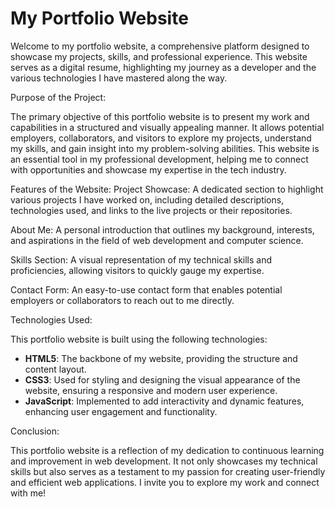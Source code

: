 <h1>My Portfolio Website</h1> <p>Welcome to my portfolio website, a comprehensive platform designed to showcase my projects, skills, and professional experience. This website serves as a digital resume, highlighting my journey as a developer and the various technologies I have mastered along the way.</p>
Purpose of the Project:
<p>The primary objective of this portfolio website is to present my work and capabilities in a structured and visually appealing manner. It allows potential employers, collaborators, and visitors to explore my projects, understand my skills, and gain insight into my problem-solving abilities. This website is an essential tool in my professional development, helping me to connect with opportunities and showcase my expertise in the tech industry.</p>
Features of the Website:
Project Showcase: A dedicated section to highlight various projects I have worked on, including detailed descriptions, technologies used, and links to the live projects or their repositories.

About Me: A personal introduction that outlines my background, interests, and aspirations in the field of web development and computer science.

Skills Section: A visual representation of my technical skills and proficiencies, allowing visitors to quickly gauge my expertise.

Contact Form: An easy-to-use contact form that enables potential employers or collaborators to reach out to me directly.

Technologies Used:
<p>This portfolio website is built using the following technologies:</p> <ul> <li><strong>HTML5</strong>: The backbone of my website, providing the structure and content layout.</li> <li><strong>CSS3</strong>: Used for styling and designing the visual appearance of the website, ensuring a responsive and modern user experience.</li> <li><strong>JavaScript</strong>: Implemented to add interactivity and dynamic features, enhancing user engagement and functionality.</li> </ul>
Conclusion:
<p>This portfolio website is a reflection of my dedication to continuous learning and improvement in web development. It not only showcases my technical skills but also serves as a testament to my passion for creating user-friendly and efficient web applications. I invite you to explore my work and connect with me!</p>
